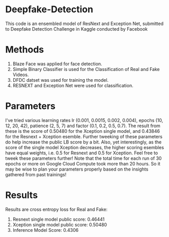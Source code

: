 # Deepfake-Detection
This code is an ensembled model of ResNext and Exception Net, submitted to Deepfake Detection Challenge in Kaggle conducted by Facebook

# Methods
1. Blaze Face was applied for face detection.
2. Simple Binary Classifier is used for the Classification of Real and Fake Videos.
3. DFDC datset was used for training the model.
4. RESNEXT and Exception Net were used for classification.

# Parameters
I've tried various learning rates lr (0.001, 0.0015, 0.002, 0.004), epochs (10, 12, 20, 42), patience (2, 5, 7) and factor (0.1, 0.2, 0.5, 0.7). The result from these is the score of 0.50480 for the Xception single model, and 0.43846 for the Resnext + Xception esemble. Further tweeking of these parameters do help increase the public LB score by a bit. Also, yet interestingly, as the score of the single model Xception decreases, the higher scoring esembles have equal weights, i.e. 0.5 for Resnext and 0.5 for Xception. Feel free to tweek these parameters further! Note that the total time for each run of 30 epochs or more on Google Cloud Compute took more than 20 hours. So it may be wise to plan your parameters properly based on the insights gathered from past trainings!

# Results
Results are cross entropy loss for Real and Fake:

1. Resnext single model public score: 0.46441
2. Xception single model public score: 0.50480
3. Inference Model Score: 0.4306

